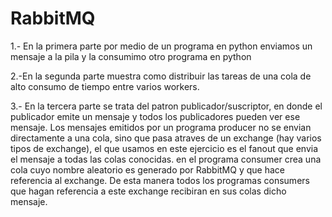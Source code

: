 # RabbitMQ
1.- En la primera parte por medio de un programa en python enviamos un mensaje a la pila y la consumimo otro programa en python

2.-En la segunda parte muestra como distribuir las tareas de una cola de alto consumo de tiempo entre varios workers.

3.- En la tercera parte se trata del patron publicador/suscriptor, en donde el publicador emite un mensaje y todos los publicadores pueden ver ese mensaje. Los mensajes emitidos por un programa producer no se envian directamente a una cola, sino que pasa atraves de un exchange (hay varios tipos de exchange), el que usamos en este ejercicio es el fanout que envia el mensaje a todas las colas conocidas. en el programa consumer crea una cola cuyo nombre aleatorio es generado por RabbitMQ y que hace referencia al exchange. De esta manera todos los programas consumers que hagan referencia a este exchange recibiran en sus colas dicho mensaje.
